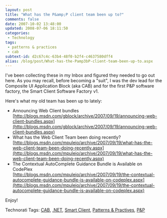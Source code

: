 ```yaml
---
layout: post
title: "What has the P&amp;P client team been up to?"
comments: false
date: 2007-10-02 13:48:00
updated: 2008-07-06 18:11:50
categories:
 - Technology
tags:
 - patterns & practices
 - cab
subtext-id: d2c67c4c-63b4-48f0-b2f4-c4637580dff4
alias: /blog/post/What-has-the-Pamp3bP-client-team-been-up-to.aspx
---
```



I've been collecting these in my Inbox and figured they needed to go out here. As you may recall, before becoming a "suit", I was the dev lead for the Composite UI Application Block (aka CAB) and for the first P&P software factory, the Smart Client Software Factory v1. 

Here's what my old team has been up to lately: 

  * Announcing Web Client bundles  
[http://blogs.msdn.com/gblock/archive/2007/09/19/announcing-web-client-bundles.aspx](http://blogs.msdn.com/gblock/archive/2007/09/19/announcing-web-client-bundles.aspx)
  * What has the Web Client Team been doing recently?  
[http://blogs.msdn.com/mpuleio/archive/2007/09/19/what-has-the-web-client-team-been-doing-recently.aspx](http://blogs.msdn.com/mpuleio/archive/2007/09/19/what-has-the-web-client-team-been-doing-recently.aspx)
  * The Contextual AutoComplete Guidance Bundle is Available on CodePlex  
[http://blogs.msdn.com/mpuleio/archive/2007/09/19/the-contextual-autocomplete-guidance-bundle-is-available-on-codeplex.aspx](http://blogs.msdn.com/mpuleio/archive/2007/09/19/the-contextual-autocomplete-guidance-bundle-is-available-on-codeplex.aspx)

Enjoy! 

Technorati Tags: [CAB](http://technorati.com/tags/CAB), [.NET](http://technorati.com/tags/.NET), [Smart Client](http://technorati.com/tags/Smart%20Client), [Patterns & Practives](http://technorati.com/tags/Patterns%20&%20Practives), [P&P](http://technorati.com/tags/P&P)
